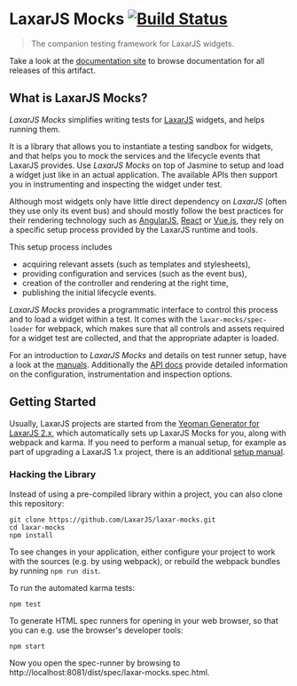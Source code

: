 # LaxarJS Mocks [![Build Status](https://travis-ci.org/LaxarJS/laxar-mocks.svg?branch=master)](https://travis-ci.org/LaxarJS/laxar-mocks)

> The companion testing framework for LaxarJS widgets.

<span class="laxar-external-documentation-hint">
   Take a look at the <a href="https://www.laxarjs.org/docs/laxar-mocks-latest">documentation site</a> to browse documentation for all releases of this artifact.
</span>


## What is LaxarJS Mocks?

*LaxarJS Mocks* simplifies writing tests for [LaxarJS](https://laxarjs.org) widgets, and helps running them.

It is a library that allows you to instantiate a testing sandbox for widgets, and that helps you to mock the services and the lifecycle events that LaxarJS provides.
Use *LaxarJS Mocks* on top of Jasmine to setup and load a widget just like in an actual application.
The available APIs then support you in instrumenting and inspecting the widget under test.

Although most widgets only have little direct dependency on *LaxarJS* (often they use only its event bus) and should mostly follow the best practices for their rendering technology such as [AngularJS](https://www.laxarjs.org/docs/laxar-angular-adapter-latest), [React](https://www.laxarjs.org/docs/laxar-react-adapter-latest) or [Vue.js](https://www.laxarjs.org/docs/laxar-vue-adapter-latest), they rely on a specific setup process provided by the LaxarJS runtime and tools.

This setup process includes
 - acquiring relevant assets (such as templates and stylesheets),
 - providing configuration and services (such as the event bus),
 - creation of the controller and rendering at the right time,
 - publishing the initial lifecycle events.

*LaxarJS Mocks* provides a programmatic interface to control this process and to load a widget within a test.
It comes with the `laxar-mocks/spec-loader` for webpack, which makes sure that all controls and assets required for a widget test are collected, and that the appropriate adapter is loaded.

For an introduction to *LaxarJS Mocks* and details on test runner setup, have a look at the [manuals](docs/manuals/index.md).
Additionally the [API docs](docs/api/laxar-mocks.js.md) provide detailed information on the configuration, instrumentation and inspection options.


## Getting Started

Usually, LaxarJS projects are started from the [Yeoman Generator for LaxarJS 2.x](https://laxarjs.org/docs/generator-laxarjs2-latest/), which automatically sets up LaxarJS Mocks for you, along with webpack and karma.
If you need to perform a manual setup, for example as part of upgrading a LaxarJS 1.x project, there is an additional [setup manual](docs/manuals/setup.md).


### Hacking the Library

Instead of using a pre-compiled library within a project, you can also clone this repository:

```console
git clone https://github.com/LaxarJS/laxar-mocks.git
cd laxar-mocks
npm install
```

To see changes in your application, either configure your project to work with the sources (e.g. by using webpack), or rebuild the webpack bundles by running `npm run dist`.

To run the automated karma tests:

```console
npm test
```

To generate HTML spec runners for opening in your web browser, so that you can e.g. use the browser's developer tools:

```console
npm start
```

Now you open the spec-runner by browsing to http://localhost:8081/dist/spec/laxar-mocks.spec.html.
